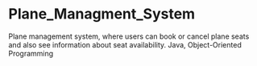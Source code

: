 # Plane_Managment_System
 Plane management system, where users can book or cancel plane seats and  also see information about seat availability.  Java, Object-Oriented Programming
